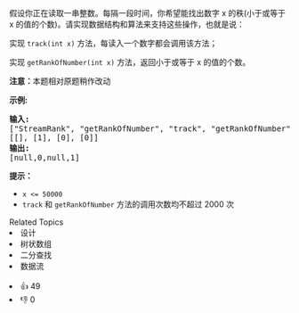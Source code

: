 <p>假设你正在读取一串整数。每隔一段时间，你希望能找出数字 x 的秩(小于或等于 x 的值的个数)。请实现数据结构和算法来支持这些操作，也就是说：</p>

<p>实现 <code>track(int x)</code>&nbsp;方法，每读入一个数字都会调用该方法；</p>

<p>实现 <code>getRankOfNumber(int x)</code> 方法，返回小于或等于 x 的值的个数。</p>

<p><strong>注意：</strong>本题相对原题稍作改动</p>

<p><strong>示例:</strong></p>

<pre><strong>输入:</strong>
["StreamRank", "getRankOfNumber", "track", "getRankOfNumber"]
[[], [1], [0], [0]]
<strong>输出:
</strong>[null,0,null,1]
</pre>

<p><strong>提示：</strong></p>

<ul> 
 <li><code>x &lt;= 50000</code></li> 
 <li><code>track</code>&nbsp;和&nbsp;<code>getRankOfNumber</code> 方法的调用次数均不超过 2000 次</li> 
</ul>

<div><div>Related Topics</div><div><li>设计</li><li>树状数组</li><li>二分查找</li><li>数据流</li></div></div><br><div><li>👍 49</li><li>👎 0</li></div>